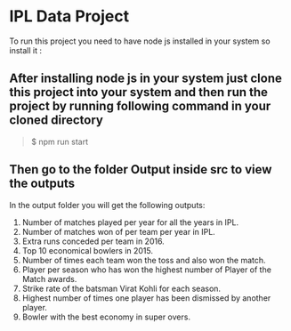 # IPL Data Project

To run this project you need to have node js installed in your system so install it :

## After installing node js in your system just clone this project into your system and then run the project by running following command in your cloned directory

> $ npm run start

## Then go to the folder Output inside src to view the outputs

In the output folder you will get the following outputs:

1. Number of matches played per year for all the years in IPL.
2. Number of matches won of per team per year in IPL.
3. Extra runs conceded per team in 2016.
4. Top 10 economical bowlers in 2015.
5. Number of times each team won the toss and also won the match.
6. Player per season who has won the highest number of Player of the Match awards.
7. Strike rate of the batsman Virat Kohli for each season.
8. Highest number of times one player has been dismissed by another player.
9. Bowler with the best economy in super overs.
